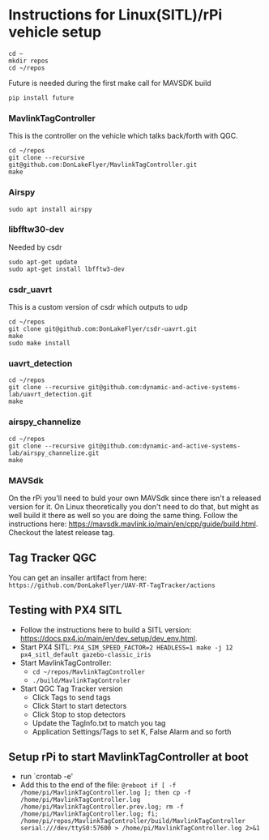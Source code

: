 # Instructions for Linux(SITL)/rPi vehicle setup

```
cd ~
mkdir repos
cd ~/repos
```

Future is needed during the first make call for MAVSDK build
```
pip install future
```

### MavlinkTagController
This is the controller on the vehicle which talks back/forth with QGC.

```
cd ~/repos
git clone --recursive git@github.com:DonLakeFlyer/MavlinkTagController.git
make
```

### Airspy
`sudo apt install airspy`

### libfftw30-dev
Needed by csdr
```
sudo apt-get update
sudo apt-get install lbfftw3-dev
```


### csdr_uavrt
This is a custom version of csdr which outputs to udp

```
cd ~/repos
git clone git@github.com:DonLakeFlyer/csdr-uavrt.git
make
sudo make install
```

### uavrt_detection
```
cd ~/repos
git clone --recursive git@github.com:dynamic-and-active-systems-lab/uavrt_detection.git
make
```

### airspy_channelize
```
cd ~/repos
git clone --recursive git@github.com:dynamic-and-active-systems-lab/airspy_channelize.git
make
```

### MAVSdk
On the rPi you'll need to buld your own MAVSdk since there isn't a released version for it. On Linux theoretically you don't need to do that, but might as well build it there as well so you are doing the same thing. Follow the instructions here: https://mavsdk.mavlink.io/main/en/cpp/guide/build.html. Checkout the latest release tag.

## Tag Tracker QGC
You can get an insaller artifact from here: `https://github.com/DonLakeFlyer/UAV-RT-TagTracker/actions`

## Testing with PX4 SITL
* Follow the instructions here to build a SITL version: https://docs.px4.io/main/en/dev_setup/dev_env.html.
* Start PX4 SITL: `PX4_SIM_SPEED_FACTOR=2 HEADLESS=1 make -j 12 px4_sitl_default gazebo-classic_iris`
* Start MavlinkTagController: 
  * `cd ~/repos/MavlinkTagController`
  * `./build/MavlinkTagControler`
* Start QGC Tag Tracker version
  * Click Tags to send tags
  * Click Start to start detectors
  * Click Stop to stop detectors
  * Update the TagInfo.txt to match you tag
  * Application Settings/Tags to set K, False Alarm and so forth

## Setup rPi to start MavlinkTagController at boot

* run `crontab -e'
* Add this to the end of the file: `@reboot if [ -f /home/pi/MavlinkTagController.log ]; then cp -f /home/pi/MavlinkTagController.log /home/pi/MavlinkTagController.prev.log; rm -f /home/pi/MavlinkTagController.log; fi; /home/pi/repos/MavlinkTagController/build/MavlinkTagController serial:///dev/ttyS0:57600 > /home/pi/MavlinkTagController.log 2>&1
`  
